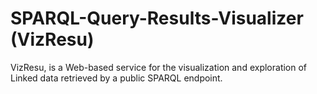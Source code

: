 # SPARQL-Query-Results-Visualizer (VizResu)

VizResu, is a Web-based service for the visualization and exploration of Linked data retrieved by a public SPARQL endpoint.


